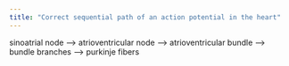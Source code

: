 ```yaml
---
title: "Correct sequential path of an action potential in the heart"
---
```

sinoatrial node --&gt; atrioventricular node --&gt; atrioventricular bundle --&gt; bundle branches --&gt; purkinje fibers

